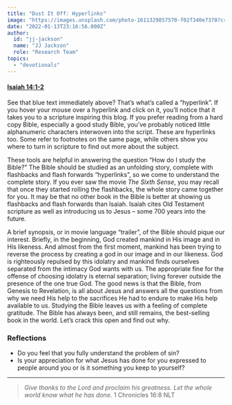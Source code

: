 ```yaml
---
title: "Dust It Off: Hyperlinks"
image: "https://images.unsplash.com/photo-1611329857570-f02f340e7378?crop=entropy&cs=srgb&fm=jpg&ixid=Mnw5NjYxfDB8MXxzZWFyY2h8MTB8fFRydXRofGVufDB8fHx8MTYxODIzNjM3Mw&ixlib=rb-1.2.1&q=85"
date: "2022-01-13T23:16:56.000Z"
author:
  id: "jj-jackson"
  name: "JJ Jackson"
  role: "Research Team"
topics:
  - "devotionals"
---
```

#### [Isaiah 14:1-2][1]

See that blue text immediately above? That’s what’s called a “hyperlink”. If you hover your mouse over a hyperlink and click on it, you’ll notice that it takes you to a scripture inspiring this blog. If you prefer reading from a hard copy Bible, especially a good study Bible, you’ve probably noticed little alphanumeric characters interwoven into the script. These are hyperlinks too. Some refer to footnotes on the same page, while others show you where to turn in scripture to find out more about the subject.

These tools are helpful in answering the question “How do I study the Bible?” The Bible should be studied as an unfolding story, complete with flashbacks and flash forwards “hyperlinks”, so we come to understand the complete story. If you ever saw the movie _The Sixth Sense_, you may recall that once they started rolling the flashbacks, the whole story came together for you. It may be that no other book in the Bible is better at showing us flashbacks and flash forwards than Isaiah. Isaiah cites Old Testament scripture as well as introducing us to Jesus – some 700 years into the future.

A brief synopsis, or in movie language “trailer”, of the Bible should pique our interest. Briefly, in the beginning, God created mankind in His image and in His likeness. And almost from the first moment, mankind has been trying to reverse the process by creating a god in our image and in our likeness. God is righteously repulsed by this idolatry and mankind finds ourselves separated from the intimacy God wants with us. The appropriate fine for the offense of choosing idolatry is eternal separation; living forever outside the presence of the one true God. The good news is that the Bible, from Genesis to Revelation, is all about Jesus and answers all the questions from why we need His help to the sacrifices He had to endure to make His help available to us. Studying the Bible leaves us with a feeling of complete gratitude. The Bible has always been, and still remains, the best-selling book in the world. Let’s crack this open and find out why.

### Reflections
- Do you feel that you fully understand the problem of sin?
- Is your appreciation for what Jesus has done for you expressed to people around you or is it something you keep to yourself?

-----

> _Give thanks to the Lord and proclaim his greatness.
    Let the whole world know what he has done._ 1 Chronicles 16:8 NLT

[1]: https://www.biblegateway.com/passage/?search=Isaiah+14%3A1-2&version=NLT


